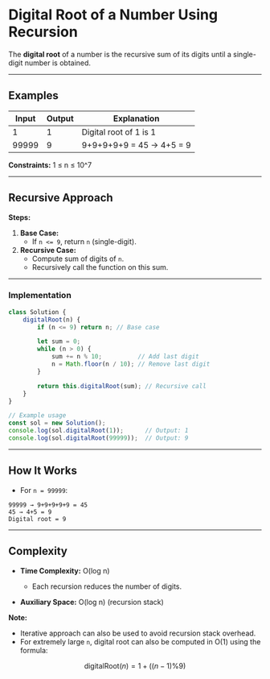 
# Digital Root of a Number Using Recursion

The **digital root** of a number is the recursive sum of its digits until a single-digit number is obtained.

---

## Examples

| Input    | Output | Explanation |
|----------|--------|-------------|
| 1        | 1      | Digital root of 1 is 1 |
| 99999    | 9      | 9+9+9+9+9 = 45 → 4+5 = 9 |

**Constraints:** 1 ≤ n ≤ 10^7

---

## Recursive Approach

**Steps:**

1. **Base Case:**  
   - If `n <= 9`, return `n` (single-digit).  
2. **Recursive Case:**  
   - Compute sum of digits of `n`.  
   - Recursively call the function on this sum.

---

### Implementation

```js
class Solution {
    digitalRoot(n) {
        if (n <= 9) return n; // Base case

        let sum = 0;
        while (n > 0) {
            sum += n % 10;          // Add last digit
            n = Math.floor(n / 10); // Remove last digit
        }

        return this.digitalRoot(sum); // Recursive call
    }
}

// Example usage
const sol = new Solution();
console.log(sol.digitalRoot(1));      // Output: 1
console.log(sol.digitalRoot(99999));  // Output: 9
````

---

## How It Works

* For `n = 99999`:

```
99999 → 9+9+9+9+9 = 45
45 → 4+5 = 9
Digital root = 9
```

---

## Complexity

* **Time Complexity:** O(log n)

  * Each recursion reduces the number of digits.
* **Auxiliary Space:** O(log n) (recursion stack)

**Note:**

* Iterative approach can also be used to avoid recursion stack overhead.
* For extremely large `n`, digital root can also be computed in O(1) using the formula:

$$
\text{digitalRoot}(n) = 1 + ((n - 1) \% 9)
$$


